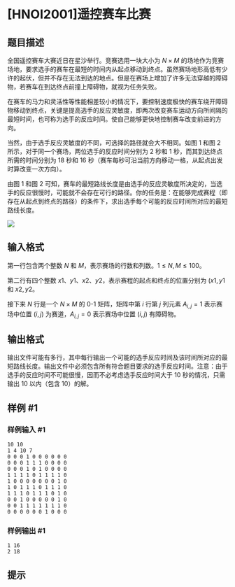 # [HNOI2001]遥控赛车比赛

## 题目描述

全国遥控赛车大赛近日在星沙举行。竞赛选用一块大小为 $N\times M$ 的场地作为竞赛场地，要求选手的赛车在最短的时间内从起点移动到终点。虽然赛场地形高低有少许的起伏，但并不存在无法到达的地点。但是在赛场上增加了许多无法穿越的障碍物，若赛车在到达终点前撞上障碍物，就视为任务失败。

在赛车的马力和灵活性等性能相差较小的情况下，要控制速度极快的赛车绕开障碍物移动到终点，关键是提高选手的反应灵敏度，即两次改变赛车运动方向所间隔的最短时间，也可称为选手的反应时间。使自己能够更快地控制赛车改变前进的方向。

当然，由于选手反应灵敏度的不同，可选择的路径就会大不相同。如图 $1$ 和图 $2$ 所示，对于同一个赛场，两位选手的反应时间分别为 $2$ 秒和 $1$ 秒，而其到达终点所需的时间分别为 $18$ 秒和 $16$ 秒（赛车每秒可沿当前方向移动一格，从起点出发时算改变一次方向）。

由图 $1$ 和图 $2$ 可知，赛车的最短路线长度是由选手的反应灵敏度所决定的，当选手的反应很慢时，可能就不会存在可行的路径。你的任务是：在能够完成赛程（即存在从起点到终点的路径）的条件下，求出选手每个可能的反应时间所对应的最短路线长度。

![](https://cdn.luogu.com.cn/upload/pic/1294.png)


## 输入格式

第一行包含两个整数 $N$ 和 $M$，表示赛场的行数和列数。$1≤N, M≤100$。

第二行有四个整数 $x1$、$y1$、$x2$、$y2$，表示赛程的起点和终点的位置分别为 $(x1, y1$ 和 $x2,y2$。

接下来 $N$ 行是一个 $N×M$ 的 0-1 矩阵，矩阵中第 $i$ 行第 $j$ 列元素 $A_{i,j}=1$ 表示赛场中位置 $(i,j)$ 为赛道，$A_{i,j}=0$ 表示赛场中位置 $(i,j)$ 有障碍物。


## 输出格式

输出文件可能有多行，其中每行输出一个可能的选手反应时间及该时间所对应的最短路线长度。输出文件中必须包含所有符合题目要求的选手反应时间。注意：由于选手的反应时间不可能很慢，因而不必考虑选手反应时间大于 $10$ 秒的情况，只需输出 $10$ 以内（包含 $10$）的解。


## 样例 #1

### 样例输入 #1
```
10 10                                   
1 4 10 7                                 
0 0 0 1 0 0 0 0 0 0
0 0 0 1 1 1 0 0 0 0
0 0 0 1 0 1 0 0 0 0
1 1 1 1 0 1 1 1 1 0
1 0 0 0 0 0 0 0 1 0
1 0 1 1 1 0 1 1 1 0
1 1 1 0 1 1 1 0 1 0
0 0 1 0 0 0 0 0 1 0
0 0 1 1 1 1 1 1 1 0
0 0 0 0 0 0 1 0 0 0
```

### 样例输出 #1

```
1 16
2 18
```

## 提示


